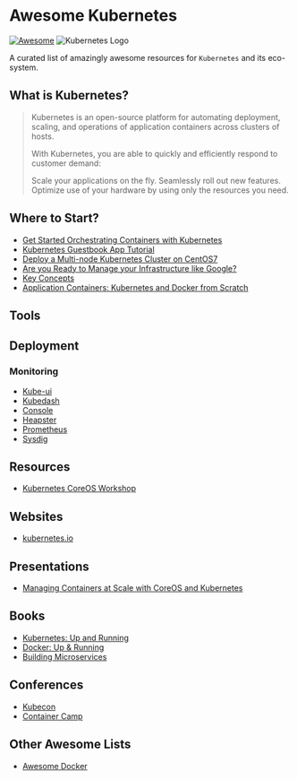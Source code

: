 # Awesome Kubernetes
[![Awesome](https://cdn.rawgit.com/sindresorhus/awesome/d7305f38d29fed78fa85652e3a63e154dd8e8829/media/badge.svg)](https://github.com/sindresorhus/awesome)
![Kubernetes Logo](https://avatars1.githubusercontent.com/u/13629408?v=3&s=200)


A curated list of amazingly awesome resources for ``Kubernetes`` and its eco-system.

## What is Kubernetes?
> Kubernetes is an open-source platform for automating deployment, scaling, and operations of application containers across clusters of hosts.
>
> With Kubernetes, you are able to quickly and efficiently respond to customer demand:
>
> Scale your applications on the fly.
> Seamlessly roll out new features.
> Optimize use of your hardware by using only the resources you need.

## Where to Start?
- [Get Started Orchestrating Containers with Kubernetes](https://access.redhat.com/articles/1198103)
- [Kubernetes Guestbook App Tutorial](https://cloud.google.com/container-engine/docs/tutorials/guestbook)
- [Deploy a Multi-node Kubernetes Cluster on CentOS7](https://devops.profitbricks.com/tutorials/deploy-a-multi-node-kubernetes-cluster-on-centos-7/)
- [Are you Ready to Manage your Infrastructure like Google?](http://www.jetstack.io/new-blog/2015/6/19/are-you-ready-to-manage-your-infrastructure-like-google-kubernetes-coming-to-a-cloud-near-you)
- [Key Concepts](http://blog.arungupta.me/key-concepts-kubernetes/)
- [Application Containers: Kubernetes and Docker from Scratch](http://keithtenzer.com/2015/06/01/application-containers-kubernetes-and-docker-from-scratch/)

## Tools

## Deployment

### Monitoring
- [Kube-ui](https://github.com/kubernetes/kube-ui)
- [Kubedash](https://github.com/kubernetes/kubedash)
- [Console](https://github.com/kubernetes/console)
- [Heapster](https://github.com/kubernetes/heapster)
- [Prometheus](http://prometheus.io)
- [Sysdig](http://www.sysdig.org/)

## Resources
- [Kubernetes CoreOS Workshop](https://www.youtube.com/watch?v=tA8XNVPZM2w&list=PL5zdjVWvUI4kLoQW7tU--Pp6eUI7risTE)

## Websites
- [kubernetes.io](http://kubernetes.io)

## Presentations
- [Managing Containers at Scale with CoreOS and Kubernetes](https://www.youtube.com/watch?v=tA8XNVPZM2w&list=PL5zdjVWvUI4kLoQW7tU--Pp6eUI7risTE)

## Books
- [Kubernetes: Up and Running](http://www.amazon.com/Kubernetes-Running-Dive-Future-Infrastructure/dp/1491935677)
- [Docker: Up & Running](http://www.amazon.com/Docker-Up-Running-Karl-Matthias/dp/1491917571)
- [Building Microservices](http://www.amazon.com/Building-Microservices-Sam-Newman/dp/1491950358)

## Conferences
- [Kubecon](https://kubecon.io/)
- [Container Camp](https://container.camp/)

## Other Awesome Lists
- [Awesome Docker](https://github.com/veggiemonk/awesome-docker)
